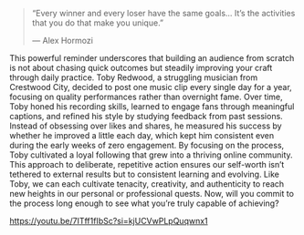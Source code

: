 > “Every winner and every loser have the same goals... It’s the activities that you do that make you unique.” 
>
> — Alex Hormozi

This powerful reminder underscores that building an audience from scratch is not about chasing quick outcomes but steadily improving your craft through daily practice. Toby Redwood, a struggling musician from Crestwood City, decided to post one music clip every single day for a year, focusing on quality performances rather than overnight fame. Over time, Toby honed his recording skills, learned to engage fans through meaningful captions, and refined his style by studying feedback from past sessions. Instead of obsessing over likes and shares, he measured his success by whether he improved a little each day, which kept him consistent even during the early weeks of zero engagement. By focusing on the process, Toby cultivated a loyal following that grew into a thriving online community. This approach to deliberate, repetitive action ensures our self-worth isn’t tethered to external results but to consistent learning and evolving. Like Toby, we can each cultivate tenacity, creativity, and authenticity to reach new heights in our personal or professional quests. Now, will you commit to the process long enough to see what you’re truly capable of achieving?

https://youtu.be/7ITff1fIbSc?si=kjUCVwPLpQuqwnx1
